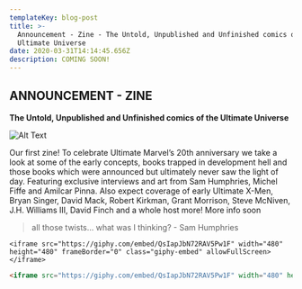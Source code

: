 ```yaml
---
templateKey: blog-post
title: >-
  Announcement - Zine - The Untold, Unpublished and Unfinished comics of the
  Ultimate Universe
date: 2020-03-31T14:14:45.656Z
description: COMING SOON!
---
```

## ANNOUNCEMENT - ZINE

**The Untold, Unpublished and Unfinished comics of the Ultimate Universe**

![Alt Text](/assets/gumroad.png "Tile for image")

Our first zine! To celebrate Ultimate Marvel’s 20th anniversary we take a look at some of the early concepts, books trapped in development hell and those books which were announced but ultimately never saw the light of day. Featuring exclusive interviews and art from Sam Humphries, Michel Fiffe and Amilcar Pinna. Also expect coverage of early Ultimate X-Men, Bryan Singer, David Mack, Robert Kirkman, Grant Morrison, Steve McNiven, J.H. Williams III, David Finch and a whole host more!  More info soon

> all those twists... what was I thinking? - Sam Humphries

`<iframe src="https://giphy.com/embed/QsIapJbN72RAV5Pw1F" width="480" height="480" frameBorder="0" class="giphy-embed" allowFullScreen></iframe>`

```html
<iframe src="https://giphy.com/embed/QsIapJbN72RAV5Pw1F" width="480" height="480" frameBorder="0" class="giphy-embed" allowFullScreen></iframe>`
```